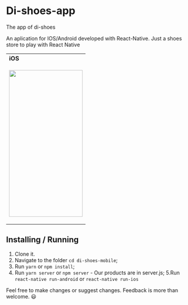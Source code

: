 # Di-shoes-app

The app of di-shoes

<p>An aplication for IOS/Android developed with React-Native. Just a shoes store to play with React Native </p>
<table>
  <tr><td colspan=2><strong>iOS</strong></td></tr>
  <tr>
    <td><p align="center"><img src="./assetsReadme/dishoesapp.gif" width="200" height="400"/></p></td>
     </tr>
</table>

## Installing / Running

1. Clone it.
2. Navigate to the folder `cd di-shoes-mobile`;
3. Run `yarn` or `npm install`;
4. Run `yarn server` or `npm server` - Our products are in server.js;
   5.Run `react-native run-android` or `react-native run-ios`

Feel free to make changes or suggest changes. Feedback is more than welcome. :smiley:
